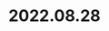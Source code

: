 ---
layout: post
title: 2022.08.28
image: 
  path: /assets/img/2022.sanfrancisco.jpeg
description: >
   Golden Gate Bridge, San Francisco, U.S. with Dong-geon Lee and Dr. Kyung Min Noh
sitemap: false
---